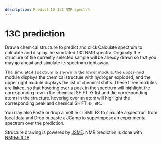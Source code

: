 ```yaml
---
description: Predict 1D 13C NMR spectra
---
```


# 13C prediction

Draw a chemical structure to predict and click Calculate spectrum to calculate and display the simulated 13C NMR spectra. Originally the structure of the currently selected sample will be already drawn so that you may go ahead and simulate its spectrum right away.

The simulated spectrum is shown in the lower module; the upper-mid module displays the chemical structure with hydrogen exploded, and the upper right module displays the list of chemical shifts. These three modules are linked, so that hovering over a peak in the spectrum will highlight the corresponding row in the chemical SHIFT ⇧ list and the corresponding atoms in the structure, hovering over an atom will highlight the corresponding peak and chemical SHIFT ⇧, etc.

You may also Paste or drop a molfile or SMILES to simulate a spectrum from local data and Drop or paste a JCamp to superimpose an experimental spectrum over the prediction.

Structure drawing is powered by [JSME](http://peter-ertl.com/jsme/). NMR prediction is done with [NMRshiftDB](http://nmrshiftdb.nmr.uni-koeln.de/).  


